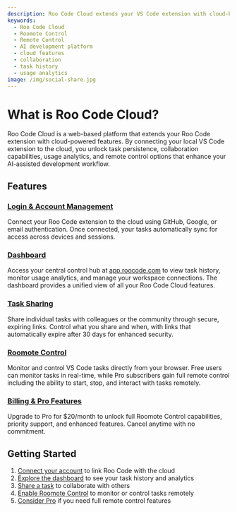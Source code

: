```yaml
---
description: Roo Code Cloud extends your VS Code extension with cloud-based task syncing, sharing, usage analytics, and remote control capabilities.
keywords:
  - Roo Code Cloud
  - Roomote Control
  - Remote Control
  - AI development platform
  - cloud features
  - collaboration
  - task history
  - usage analytics
image: /img/social-share.jpg
---
```


# What is Roo Code Cloud?

Roo Code Cloud is a web-based platform that extends your Roo Code extension with cloud-powered features. By connecting your local VS Code extension to the cloud, you unlock task persistence, collaboration capabilities, usage analytics, and remote control options that enhance your AI-assisted development workflow.

## Features

### [Login & Account Management](/roo-code-cloud/login)
Connect your Roo Code extension to the cloud using GitHub, Google, or email authentication. Once connected, your tasks automatically sync for access across devices and sessions.

### [Dashboard](/roo-code-cloud/dashboard)
Access your central control hub at [app.roocode.com](https://app.roocode.com/) to view task history, monitor usage analytics, and manage your workspace connections. The dashboard provides a unified view of all your Roo Code Cloud features.

### [Task Sharing](/roo-code-cloud/task-sharing)
Share individual tasks with colleagues or the community through secure, expiring links. Control what you share and when, with links that automatically expire after 30 days for enhanced security.

### [Roomote Control](/roo-code-cloud/roomote-control)
Monitor and control VS Code tasks directly from your browser. Free users can monitor tasks in real-time, while Pro subscribers gain full remote control including the ability to start, stop, and interact with tasks remotely.

### [Billing & Pro Features](/roo-code-cloud/billing-subscriptions)
Upgrade to Pro for $20/month to unlock full Roomote Control capabilities, priority support, and enhanced features. Cancel anytime with no commitment.

## Getting Started

1. [Connect your account](/roo-code-cloud/login) to link Roo Code with the cloud
2. [Explore the dashboard](/roo-code-cloud/dashboard) to see your task history and analytics
3. [Share a task](/roo-code-cloud/task-sharing) to collaborate with others
4. [Enable Roomote Control](/roo-code-cloud/roomote-control) to monitor or control tasks remotely
5. [Consider Pro](/roo-code-cloud/billing-subscriptions) if you need full remote control features